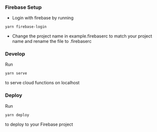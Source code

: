 ### Firebase Setup
 - Login with firebase by running
 ```sh
 yarn firebase-login
 ```
 - Change the project name in example.firebaserc to match your project name and rename the file to .firebaserc

### Develop
Run
```sh
yarn serve
```
to serve cloud functions on localhost

### Deploy
Run
```sh
yarn deploy
```
to deploy to your Firebase project
